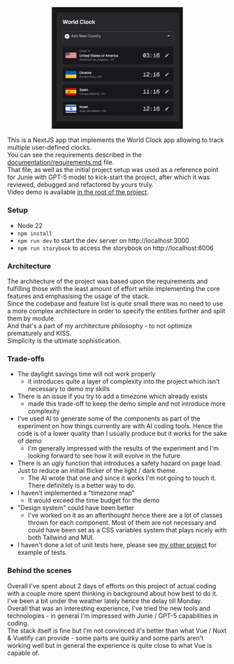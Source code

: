 <center><img src="./documentation/WorldClockApp.png?raw=true" alt="World Clock App screenshot" style="width:300px; height: auto;" /></center>

This is a NextJS app that implements the World Clock app allowing to track multiple user-defined clocks.\
You can see the requirements described in the [documentation/requirements.md](./documentation/requirements.md) file.\
That file, as well as the initial project setup was used as a reference point for Junie with GPT-5 model to kick-start the project, after which it was reviewed, debugged and refactored by yours truly.\
Video demo is available [in the root of the project](./World%20Clock%20App%20demo.mp4).

### Setup
- Node 22
- `npm install`
- `npm run dev` to start the dev server on http://localhost:3000
- `npm run storybook` to access the storybook on http://localhost:6006

### Architecture
The architecture of the project was based upon the requirements and fulfilling those with the least amount of effort while implementing the core features and emphasising the usage of the stack.\
Since the codebase and feature list is quite small there was no need to use a more complex architecture in order to specify the entities further and split them by module.\
And that's a part of my architecture philosophy - to not optimize prematurely and KISS.\
Simplicity is the ultimate sophistication.

### Trade-offs
- The daylight savings time will not work properly
  - it introduces quite a layer of complexity into the project which isn't necessary to demo my skills
- There is an issue if you try to add a timezone which already exists
  - made this trade-off to keep the demo simple and not introduce more complexity
- I've used AI to generate some of the components as part of the experiment on how things currently are with AI coding tools. Hence the code is of a lower quality than I usually produce but it works for the sake of demo
  - I'm generally impressed with the results of the experiment and I'm looking forward to see how it will evolve in the future
- There is an ugly function that introduces a safety hazard on page load. Just to reduce an initial flicker of the light / dark theme.
  - The AI wrote that one and since it works I'm not going to touch it. There definitely is a better way to do.
- I haven't implemented a "timezone map"
  - It would exceed the time budget for the demo
- "Design system" could have been better
  - I've worked on it as an afterthought hence there are a lot of classes thrown for each component. Most of them are not necessary and could have been set as a CSS variables system that plays nicely with both Tailwind and MUI.
- I haven't done a lot of unit tests here, please see [my other project](https://github.com/Nadoedalo/LyraCoding/tree/master/tests) for example of tests.

### Behind the scenes
Overall I've spent about 2 days of efforts on this project of actual coding with a couple more spent thinking in background about how best to do it.\
I've been a bit under the weather lately hence the delay till Monday.\
Overall that was an interesting experience, I've tried the new tools and technologies - in general I'm impressed with Junie / GPT-5 capabilities in coding.\
The stack itself is fine but I'm not convinced it's better than what Vue / Nuxt & Vuetify can provide - some parts are quirky and some parts aren't working well but in general the experience is quite close to what Vue is capable of.